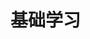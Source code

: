<!--
 * @Descripttion: 
 * @Author: hanb
 * @Date: 2022-04-01 14:08:09
 * @LastEditors: hanb
 * @LastEditTime: 2022-04-02 14:44:14
-->
# 基础学习


<LastUpdated />